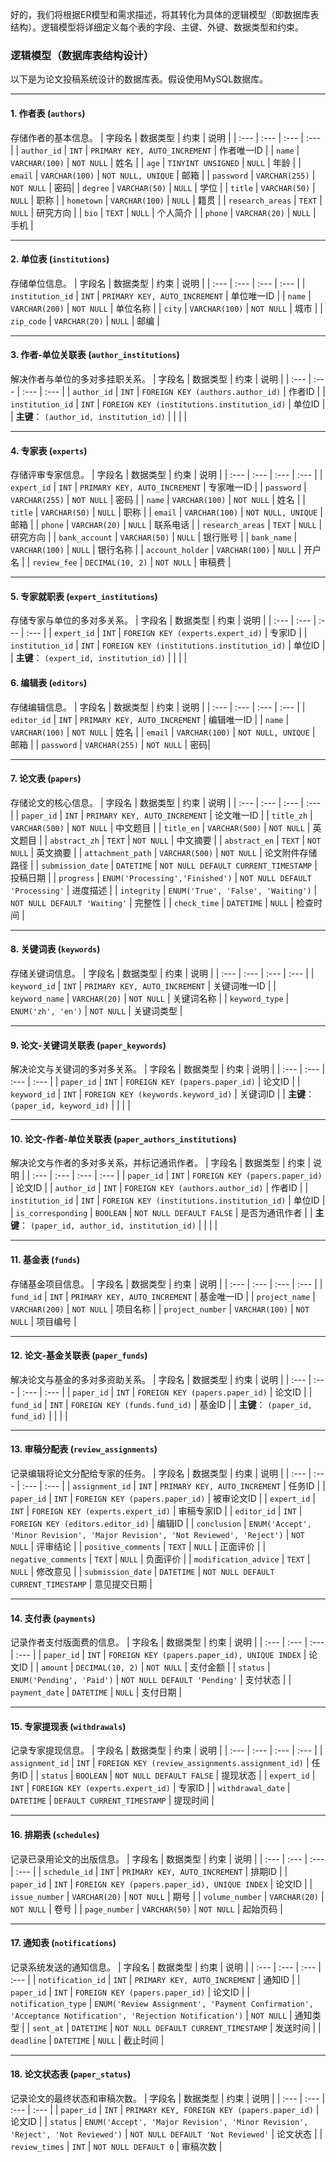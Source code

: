 好的，我们将根据ER模型和需求描述，将其转化为具体的逻辑模型（即数据库表结构）。逻辑模型将详细定义每个表的字段、主键、外键、数据类型和约束。

### 逻辑模型（数据库表结构设计）

以下是为论文投稿系统设计的数据库表。假设使用MySQL数据库。

---

#### 1. 作者表 (`authors`)
存储作者的基本信息。
| 字段名 | 数据类型 | 约束 | 说明 |
| :--- | :--- | :--- | :--- |
| `author_id` | `INT` | `PRIMARY KEY, AUTO_INCREMENT` | 作者唯一ID |
| `name` | `VARCHAR(100)` | `NOT NULL` | 姓名 |
| `age` | `TINYINT UNSIGNED` | `NULL` | 年龄 |
| `email` | `VARCHAR(100)` | `NOT NULL, UNIQUE` | 邮箱 |
| `password` | `VARCHAR(255)` | `NOT NULL` | 密码|
| `degree` | `VARCHAR(50)` | `NULL` | 学位 |
| `title` | `VARCHAR(50)` | `NULL` | 职称 |
| `hometown` | `VARCHAR(100)` | `NULL` | 籍贯 |
| `research_areas` | `TEXT` | `NULL` | 研究方向 |
| `bio` | `TEXT` | `NULL` | 个人简介 |
| `phone` | `VARCHAR(20)` | `NULL` | 手机 |

---

#### 2. 单位表 (`institutions`)
存储单位信息。
| 字段名 | 数据类型 | 约束 | 说明 |
| :--- | :--- | :--- | :--- |
| `institution_id` | `INT` | `PRIMARY KEY, AUTO_INCREMENT` | 单位唯一ID |
| `name` | `VARCHAR(200)` | `NOT NULL` | 单位名称 |
| `city` | `VARCHAR(100)` | `NOT NULL` | 城市 |
| `zip_code` | `VARCHAR(20)` | `NULL` | 邮编 |

---

#### 3. 作者-单位关联表 (`author_institutions`)
解决作者与单位的多对多挂职关系。
| 字段名 | 数据类型 | 约束 | 说明 |
| :--- | :--- | :--- | :--- |
| `author_id` | `INT` | `FOREIGN KEY (authors.author_id)` | 作者ID |
| `institution_id` | `INT` | `FOREIGN KEY (institutions.institution_id)` | 单位ID |
| **主键**： `(author_id, institution_id)` | | | |

---

#### 4. 专家表 (`experts`)
存储评审专家信息。
| 字段名 | 数据类型 | 约束 | 说明 |
| :--- | :--- | :--- | :--- |
| `expert_id` | `INT` | `PRIMARY KEY, AUTO_INCREMENT` | 专家唯一ID |
| `password` | `VARCHAR(255)` | `NOT NULL` | 密码 |
| `name` | `VARCHAR(100)` | `NOT NULL` | 姓名 |
| `title` | `VARCHAR(50)` | `NULL` | 职称 |
| `email` | `VARCHAR(100)` | `NOT NULL, UNIQUE` | 邮箱 |
| `phone` | `VARCHAR(20)` | `NULL` | 联系电话 |
| `research_areas` | `TEXT` | `NULL` | 研究方向 |
| `bank_account` | `VARCHAR(50)` | `NULL` | 银行账号 |
| `bank_name` | `VARCHAR(100)` | `NULL` | 银行名称 |
| `account_holder` | `VARCHAR(100)` | `NULL` | 开户名 |
| `review_fee` | `DECIMAL(10, 2)` | `NOT NULL` | 审稿费 |

---

#### 5. 专家就职表 (`expert_institutions`)
存储专家与单位的多对多关系。
| 字段名 | 数据类型 | 约束 | 说明 |
| :--- | :--- | :--- | :--- |
| `expert_id` | `INT` | `FOREIGN KEY (experts.expert_id)` | 专家ID |
| `institution_id` | `INT` | `FOREIGN KEY (institutions.institution_id)` | 单位ID |
| **主键**： `(expert_id, institution_id)` | | | |

 
#### 6. 编辑表 (`editors`)
存储编辑信息。
| 字段名 | 数据类型 | 约束 | 说明 |
| :--- | :--- | :--- | :--- |
| `editor_id` | `INT` | `PRIMARY KEY, AUTO_INCREMENT` | 编辑唯一ID |
| `name` | `VARCHAR(100)` | `NOT NULL` | 姓名 |
| `email` | `VARCHAR(100)` | `NOT NULL, UNIQUE` | 邮箱 |
| `password` | `VARCHAR(255)` | `NOT NULL` | 密码|

---

#### 7. 论文表 (`papers`)
存储论文的核心信息。
| 字段名 | 数据类型 | 约束 | 说明 |
| :--- | :--- | :--- | :--- |
| `paper_id` | `INT` | `PRIMARY KEY, AUTO_INCREMENT` | 论文唯一ID |
| `title_zh` | `VARCHAR(500)` | `NOT NULL` | 中文题目 |
| `title_en` | `VARCHAR(500)` | `NOT NULL` | 英文题目 |
| `abstract_zh` | `TEXT` | `NOT NULL` | 中文摘要 |
| `abstract_en` | `TEXT` | `NOT NULL` | 英文摘要 |
| `attachment_path` | `VARCHAR(500)` | `NOT NULL` | 论文附件存储路径 |
| `submission_date` | `DATETIME` | `NOT NULL DEFAULT CURRENT_TIMESTAMP` | 投稿日期 |
| `progress` | `ENUM('Processing','Finished')` | `NOT NULL DEFAULT 'Processing'` | 进度描述 |
| `integrity` | `ENUM('True', 'False', 'Waiting')` | `NOT NULL DEFAULT 'Waiting'` | 完整性 |
| `check_time` | `DATETIME` | `NULL` | 检查时间 |

---

#### 8. 关键词表 (`keywords`)
存储关键词信息。
| 字段名 | 数据类型 | 约束 | 说明 |
| :--- | :--- | :--- | :--- |
| `keyword_id` | `INT` | `PRIMARY KEY, AUTO_INCREMENT` | 关键词唯一ID |
| `keyword_name` | `VARCHAR(20)` | `NOT NULL` | 关键词名称 |
| `keyword_type` | `ENUM('zh', 'en')` | `NOT NULL` | 关键词类型 |

---

#### 9. 论文-关键词关联表 (`paper_keywords`)
解决论文与关键词的多对多关系。
| 字段名 | 数据类型 | 约束 | 说明 |
| :--- | :--- | :--- | :--- |
| `paper_id` | `INT` | `FOREIGN KEY (papers.paper_id)` | 论文ID |
| `keyword_id` | `INT` | `FOREIGN KEY (keywords.keyword_id)` | 关键词ID |
| **主键**： `(paper_id, keyword_id)` | | | |

---

#### 10. 论文-作者-单位关联表 (`paper_authors_institutions`)
解决论文与作者的多对多关系，并标记通讯作者。
| 字段名 | 数据类型 | 约束 | 说明 |
| :--- | :--- | :--- | :--- |
| `paper_id` | `INT` | `FOREIGN KEY (papers.paper_id)` | 论文ID |
| `author_id` | `INT` | `FOREIGN KEY (authors.author_id)` | 作者ID |
| `institution_id` | `INT` | `FOREIGN KEY (institutions.institution_id)` | 单位ID |
| `is_corresponding` | `BOOLEAN` | `NOT NULL DEFAULT FALSE` | 是否为通讯作者 |
| **主键**： `(paper_id, author_id, institution_id)` | | | |

---

#### 11. 基金表 (`funds`)
存储基金项目信息。
| 字段名 | 数据类型 | 约束 | 说明 |
| :--- | :--- | :--- | :--- |
| `fund_id` | `INT` | `PRIMARY KEY, AUTO_INCREMENT` | 基金唯一ID |
| `project_name` | `VARCHAR(200)` | `NOT NULL` | 项目名称 |
| `project_number` | `VARCHAR(100)` | `NOT NULL` | 项目编号 |

---

#### 12. 论文-基金关联表 (`paper_funds`)
解决论文与基金的多对多资助关系。
| 字段名 | 数据类型 | 约束 | 说明 |
| :--- | :--- | :--- | :--- |
| `paper_id` | `INT` | `FOREIGN KEY (papers.paper_id)` | 论文ID |
| `fund_id` | `INT` | `FOREIGN KEY (funds.fund_id)` | 基金ID |
| **主键**： `(paper_id, fund_id)` | | | |

---

#### 13. 审稿分配表 (`review_assignments`)
记录编辑将论文分配给专家的任务。
| 字段名 | 数据类型 | 约束 | 说明 |
| :--- | :--- | :--- | :--- |
| `assignment_id` | `INT` | `PRIMARY KEY, AUTO_INCREMENT` | 任务ID |
| `paper_id` | `INT` | `FOREIGN KEY (papers.paper_id)` | 被审论文ID |
| `expert_id` | `INT` | `FOREIGN KEY (experts.expert_id)` | 审稿专家ID |
| `editor_id` | `INT` | `FOREIGN KEY (editors.editor_id)` | 编辑ID |
| `conclusion` | `ENUM('Accept', 'Minor Revision', 'Major Revision', 'Not Reviewed', 'Reject')` | `NOT NULL` | 评审结论 |
| `positive_comments` | `TEXT` | `NULL` | 正面评价 |
| `negative_comments` | `TEXT` | `NULL` | 负面评价 |
| `modification_advice` | `TEXT` | `NULL` | 修改意见 |
| `submission_date` | `DATETIME` | `NOT NULL DEFAULT CURRENT_TIMESTAMP` | 意见提交日期 |

---

#### 14. 支付表 (`payments`)
记录作者支付版面费的信息。
| 字段名 | 数据类型 | 约束 | 说明 |
| :--- | :--- | :--- | :--- |
| `paper_id` | `INT` | `FOREIGN KEY (papers.paper_id), UNIQUE INDEX` | 论文ID |
| `amount` | `DECIMAL(10, 2)` | `NOT NULL` | 支付金额 |
| `status` | `ENUM('Pending', 'Paid')` | `NOT NULL DEFAULT 'Pending'` | 支付状态 |
| `payment_date` | `DATETIME` | `NULL` | 支付日期 |

---

#### 15. 专家提现表 (`withdrawals`)
记录专家提现信息。
| 字段名 | 数据类型 | 约束 | 说明 |
| :--- | :--- | :--- | :--- |
| `assignment_id` | `INT` | `FOREIGN KEY (review_assignments.assignment_id)` | 任务ID |
| `status` | `BOOLEAN` | `NOT NULL DEFAULT FALSE` | 提现状态 |
| `expert_id` | `INT` | `FOREIGN KEY (experts.expert_id)` | 专家ID |
| `withdrawal_date` | `DATETIME` | `DEFAULT CURRENT_TIMESTAMP` | 提现时间 |

---

#### 16. 排期表 (`schedules`)
记录已录用论文的出版信息。
| 字段名 | 数据类型 | 约束 | 说明 |
| :--- | :--- | :--- | :--- |
| `schedule_id` | `INT` | `PRIMARY KEY, AUTO_INCREMENT` | 排期ID |
| `paper_id` | `INT` | `FOREIGN KEY (papers.paper_id), UNIQUE INDEX` | 论文ID |
| `issue_number` | `VARCHAR(20)` | `NOT NULL` | 期号 |
| `volume_number` | `VARCHAR(20)` | `NOT NULL` | 卷号 |
| `page_number` | `VARCHAR(50)` | `NOT NULL` | 起始页码 |

---

#### 17. 通知表 (`notifications`)
记录系统发送的通知信息。
| 字段名 | 数据类型 | 约束 | 说明 |
| :--- | :--- | :--- | :--- |
| `notification_id` | `INT` | `PRIMARY KEY, AUTO_INCREMENT` | 通知ID |
| `paper_id` | `INT` | `FOREIGN KEY (papers.paper_id)` | 论文ID |
| `notification_type` | `ENUM('Review Assignment', 'Payment Confirmation', 'Acceptance Notification', 'Rejection Notification')` | `NOT NULL` | 通知类型 |
| `sent_at` | `DATETIME` | `NOT NULL DEFAULT CURRENT_TIMESTAMP` | 发送时间 |
| `deadline` | `DATETIME` | `NULL` | 截止时间 |

---

#### 18. 论文状态表 (`paper_status`)
记录论文的最终状态和审稿次数。
| 字段名 | 数据类型 | 约束 | 说明 |
| :--- | :--- | :--- | :--- |
| `paper_id` | `INT` | `PRIMARY KEY, FOREIGN KEY (papers.paper_id)` | 论文ID |
| `status` | `ENUM('Accept', 'Major Revision', 'Minor Revision', 'Reject', 'Not Reviewed')` | `NOT NULL DEFAULT 'Not Reviewed'` | 论文状态 |
| `review_times` | `INT` | `NOT NULL DEFAULT 0` | 审稿次数 |